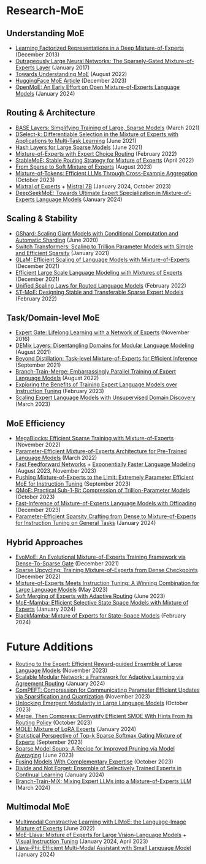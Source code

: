 # Research-MoE

## Understanding MoE
- [Learning Factorized Representations in a Deep Mixture-of-Experts](https://arxiv.org/abs/1312.4314) (December 2013)
- [Outrageously Large Neural Networks: The Sparsely-Gated Mixture-of-Experts Layer](https://arxiv.org/abs/1701.06538) (January 2017)
- [Towards Understanding MoE](https://arxiv.org/abs/2208.02813) (August 2022)
- [HuggingFace MoE Article](https://huggingface.co/blog/moe) (December 2023)
- [OpenMoE: An Early Effort on Open Mixture-of-Experts Language Models](https://arxiv.org/abs/2402.01739) (January 2024)

## Routing & Architecture
- [BASE Layers: Simplifying Training of Large, Sparse Models](https://arxiv.org/abs/2103.16716) (March 2021)
- [DSelect-k: Differentiable Selection in the Mixture of Experts with Applications to Multi-Task Learning](https://arxiv.org/abs/2106.03760) (June 2021)
- [Hash Layers for Large Sparse Models](https://arxiv.org/abs/2106.04426) (June 2021)
- [Mixture-of-Experts with Expert Choice Routing](https://arxiv.org/abs/2202.09368) (February 2022)
- [StableMoE: Stable Routing Strategy for Mixture of Experts](https://arxiv.org/abs/2204.08396) (April 2022)
- [From Sparse to Soft Mixture of Experts](https://arxiv.org/abs/2308.00951) (August 2023)
- [Mixture-of-Tokens: Efficient LLMs Through Cross-Example Aggregation](https://arxiv.org/abs/2310.15961) (October 2023)
- [Mixtral of Experts](https://arxiv.org/abs/2401.04088) + [Mistral 7B](https://arxiv.org/abs/2310.06825) (January 2024, October 2023)
- [DeepSeekMoE: Towards Ultimate Expert Specialization in Mixture-of-Experts Language Models](https://arxiv.org/abs/2401.06066) (January 2024)

## Scaling & Stability
- [GShard: Scaling Giant Models with Conditional Computation and Automatic Sharding](https://arxiv.org/abs/2006.16668) (June 2020)
- [Switch Transformers: Scaling to Trillion Parameter Models with Simple and Efficient Sparsity](https://arxiv.org/abs/2101.03961) (January 2021)
- [GLaM: Efficient Scaling of Language Models with Mixture-of-Experts](https://arxiv.org/abs/2112.06905) (December 2021)
- [Efficient Large Scale Language Modeling with Mixtures of Experts](https://arxiv.org/abs/2112.10684) (December 2021)
- [Unified Scaling Laws for Routed Language Models](https://arxiv.org/abs/2202.01169) (February 2022)
- [ST-MoE: Designing Stable and Transferable Sparse Expert Models](https://arxiv.org/abs/2202.08906) (February 2022)

## Task/Domain-level MoE
- [Expert Gate: Lifelong Learning with a Network of Experts](https://arxiv.org/abs/1611.06194) (November 2016)
- [DEMix Layers: Disentangling Domains for Modular Language Modeling](https://arxiv.org/abs/2108.05036) (August 2021)
- [Beyond Distillation: Task-level Mixture-of-Experts for Efficient Inference](https://arxiv.org/abs/2110.03742) (September 2021)
- [Branch-Train-Merge: Embarrassingly Parallel Training of Expert Language Models](https://arxiv.org/abs/2208.03306) (August 2022)
- [Exploring the Benefits of Training Expert Language Models over Instruction Tuning](https://arxiv.org/abs/2302.03202) (February 2023)
- [Scaling Expert Language Models with Unsupervised Domain Discovery](https://arxiv.org/abs/2303.14177) (March 2023)

## MoE Efficiency
- [MegaBlocks: Efficient Sparse Training with Mixture-of-Experts](https://arxiv.org/abs/2211.15841) (November 2022)
- [Parameter-Efficient Mixture-of-Experts Architecture for Pre-Trained Language Models](https://arxiv.org/abs/2203.01104) (March 2022)
- [Fast Feedforward Networks](https://arxiv.org/abs/2308.14711) + [Exponentially Faster Language Modeling](https://arxiv.org/abs/2311.10770) (August 2023, November 2023)
- [Pushing Mixture-of-Experts to the Limit: Extremely Parameter Efficient MoE for Instruction Tuning](https://arxiv.org/abs/2309.05444) (September 2023)
- [QMoE: Practical Sub-1-Bit Compression of Trillion-Parameter Models](https://arxiv.org/abs/2310.16795) (October 2023)
- [Fast-Inference of Mixture-of-Experts Language Models with Offloading](https://arxiv.org/abs/2312.17238) (December 2023)
- [Parameter-Efficient Sparsity Crafting from Dense to Mixture-of-Experts for Instruction Tuning on General Tasks](https://arxiv.org/abs/2401.02731) (January 2024)

## Hybrid Approaches
- [EvoMoE: An Evolutional Mixture-of-Experts Training Framework via Dense-To-Sparse Gate](https://arxiv.org/abs/2112.14397) (December 2021)
- [Sparse Upcycling: Training Mixture-of-Experts from Dense Checkpoints](https://arxiv.org/abs/2212.05055) (December 2022)
- [Mixture-of-Experts Meets Instruction Tuning: A Winning Combination for Large Language Models](https://arxiv.org/abs/2305.14705) (May 2023)
- [Soft Merging of Experts with Adaptive Routing](https://arxiv.org/abs/2306.03745) (June 2023)
- [MoE-Mamba: Efficient Selective State Space Models with Mixture of Experts](https://arxiv.org/abs/2401.04081) (January 2024)
- [BlackMamba: Mixture of Experts for State-Space Models](https://arxiv.org/abs/2402.01771) (February 2024)




# Future Additions

- [Routing to the Expert: Efficient Reward-guided Ensemble of Large
Language Models](https://arxiv.org/abs/2311.08692) (November 2023)
- [Scalable Modular Network: a Framework for Adaptive Learning via Agreement Routing](https://openreview.net/forum?id=pEKJl5sflp) (January 2024)
- [ComPEFT: Compression for Communicating Parameter Efficient Updates via
Sparsification and Quantization](https://arxiv.org/abs/2311.13171) (November 2023)
- [Unlocking Emergent Modularity in Large Language Models](https://arxiv.org/abs/2310.10908) (October 2023)
- [Merge, Then Compress: Demystify Efficient SMOE With Hints From Its Routing Policy](https://arxiv.org/abs/2310.01334) (October 2023)
- [MOLE: Mixture of LoRA Experts](https://openreview.net/forum?id=uWvKBCYh4S) (January 2024)
- [Statistical Perspective of Top-k Sparse Softmax Gating Mixture of Experts](https://arxiv.org/abs/2309.13850) (September 2023)
- [Sparse Model Soups: A Recipe for Improved Pruning via Model Averaging](https://arxiv.org/abs/2306.16788) (June 2023)
- [Fusing Models With Complementary Expertise](https://arxiv.org/abs/2310.01542) (October 2023)
- [Divide and Not Forget: Ensemble of Selectively Trained Experts in Continual Learning](https://arxiv.org/abs/2401.10191) (January 2024)
- [Branch-Train-MiX: Mixing Expert LLMs into a Mixture-of-Experts LLM](https://arxiv.org/abs/2403.07816) (March 2024)

## Multimodal MoE
- [Multimodal Constractive Learning with LIMoE: the Language-Image Mixture of Experts](https://arxiv.org/abs/2206.02770) (June 2022)
- [MoE-Llava: Mixture of Experts for Large Vision-Language Models](https://arxiv.org/abs/2401.15947) + [Visual Instruction Tuning](https://arxiv.org/abs/2304.08485) (January 2024, April 2023)
- [Llava-Phi: Efficient Multi-Modal Assistant with Small Language Model](https://arxiv.org/abs/2401.02330) (January 2024)
